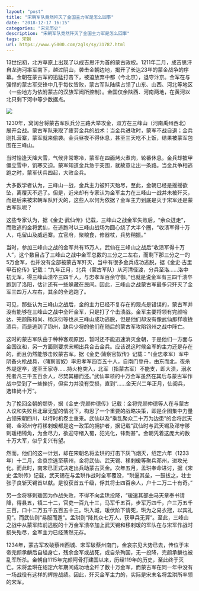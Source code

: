 ```yaml
---
layout: "post"
title: "宋朝军队竟然歼灭了金国主力军是怎么回事"
date: "2018-12-17 16:15"
categories: "宋元历史"
description: "宋朝军队竟然歼灭了金国主力军是怎么回事"
tags: 宋朝
url: https://www.y5000.com/zgls/sy/31787.html
---
```






13世纪初，北方草原上出现了以成吉思汗为首的蒙古政权。1211年二月，成吉思汗自龙驹河率军南下，越过阴山，袭击金朝边地，揭开了长达23年的蒙金战争的序幕。金朝在蒙古军的迅猛打击下，被迫放弃中都（今北京），退守汴京。金军在与强悍的蒙古军交锋中几乎每仗皆败，蒙古军队陆续占领了山东、山西、河北等地区（一些地方为依附蒙古的汉族军阀所控制）。金国仅余陕西、河南两地，在黄河以北只剩下河中等少数据点。

![](https://img.y5000.com/uploads/allimg/180802/8-1PP210432A27.jpg)

1230年，窝阔台将蒙古军队兵分三路大举攻金，双方在三峰山（河南禹州西北）展开会战。蒙古军队采取了疲劳金兵的战术：当金兵进攻时，蒙军不战自退；金兵刚扎营寨，蒙军就来偷袭。金兵昼夜不得休息，甚至三天吃不上饭，结果被蒙军包围在三峰山。

当时恰逢天降大雪，气候非常寒冷，蒙军在四面烤火煮肉，轮番休息。金兵却披甲僵立雪中，饥寒交迫。蒙军知道金兵急于突围，就故意让出一条路。当金兵争相逃跑之时，蒙军伏兵四起，大败金兵。

大多数学者认为，三峰山一战，金兵主力被歼灭殆尽，至此，金朝已经是摇摇欲坠，离覆灭不远了。但是，近来却有专家认为金军主力在三峰山一战并未被歼灭，而是后来被宋朝军队歼灭的，这些人以何为依据？金军主力到底是灭于宋军还是蒙古军队呢？

这些专家认为，据《金史·武仙传》记载，三峰山之战金军失败后，“余众迸走”，而败逃的金将武仙，在逃跑时以三峰山战场为圆心绕了大半个圈，“收溃军得十万人，屯留山及威远寨。立官府，聚粮食，修器杖，兵势稍振。”

当时，参加三峰山之战的金军共有15万人，武仙在三峰山之战后“收溃军得十万人”，这个数目占了三峰山之战中金军总数的三分之二左右，而剩下那三分之一的5万金军，也并没有全部被蒙古军歼灭，当中有很多金兵成功逃脱，据《金史·古里甲石伦传》记载：“九年正月，北兵（蒙古军队）从河清径渡，分兵至洛……洛中初无军，得三峰山溃卒三四千人，与忠孝军百余守御。”也就是说金军有三四千溃卒跑到了洛阳，估计还有一些躲藏在民间。因此，三峰山之战蒙古军最多只歼灭了金军三四万人左右，其余的全逃跑了。

可见，那些认为三峰山之战后，金的主力已经不复存在的观点是错误的，蒙古军并没有能够在三峰山之战中全歼金军，只是打了个击溃战。金军主要将领有完颜哈达、完颜陈和尚、杨沃衍等也从三峰山成功逃脱，但是他们却没有像武仙那样收拢溃兵，而是逃到了钧州，缺兵少将的他们在随后的蒙古军攻陷钧州之战中阵亡。

这时的蒙古军队由于种种客观原因，暂时还不能迅速消灭金朝，于是他们一方面与金国议和，另一方面则要求宋朝出兵合击金兵。应该说这时候金军的主力还是存在的，而且仍然能够击败蒙古军。据《金史·蒲察官奴传》记载：“（金忠孝军）军中阴备火枪战具，（蒲察官奴）率忠孝军四百五十人，自南门登舟，由东而北，夜杀外堤逻卒，遂至王家寺……持火枪突入，北军（指蒙古军）不能支，即大溃，溺水死者凡三千五百余人，尽焚其栅而还。”武仙率领的十万金军虽然在其后与蒙古军作战中受到了一些挫折，但实力并没有受损，直到“……金天兴二年正月，仙阅兵，选锋尚十万”。

为了挽回金朝的颓势，据《金史·完颜仲德传》记载：金将完颜仲德等人在与蒙古人议和失败且北窜无望的情况下，构思了一个重要的战略决策，即是企图集中力量占领宋朝四川，以待时机卷土重来。武仙以及“乘乱聚众二十万为边患”的金将武天锡、金邓州守将移剌瑗都是这一政策的拥护者，据记载“武仙时与武天锡及邓守移剌瑗相犄角，为金尽力，欲迎守绪入蜀，犯光化，锋剽甚”。金朝凭着这庞大的数十万大军，似乎复兴有望。

然而，他们的这一计划，却在宋朝名将孟珙的打击下灰飞烟灭，绍定六年（1233年）十二月，金哀宗逃至蔡州，金将武仙、武天锡、移剌瑗等聚兵邓州，进攻光化。而此时，南宋已正式决定出兵助蒙古灭金。次年五月，孟珙奉命进讨，据《宋史·孟珙传》记载，武天锡在与孟珙作战时全军覆没，“珙逼其垒，一鼓拔之，壮士张子良斩天锡首以献。是役获首五千级，俘其将士四百余人，户十二万二十有奇。”

另一金将移剌瑗因为作战失败，不得不向孟珙投降，“瑗遣其部曲马天章奉书请降，得县五，镇二十二，官吏一百九十三，马军千五百，步军万四千，户三万五千三百，口十二万五千五百五十三。珙入城，瑗伏阶下请死，珙为之易衣冠，以宾礼见”。而武仙则“易服而遁”。孟珙则“降其众七万人，获甲兵无算”。至此，三峰山之战中从蒙军阵前逃脱的十万金军溃卒加上武天锡和移剌瑗的军队在与宋军作战时损失殆尽，金军主力已经荡然无存。

1234年，蒙古军攻破蔡州西城、宋军破蔡州南门，金哀宗见大势已去，传位于末帝完颜承麟后自缢身亡，残余金军或战死，或自杀殉国，无一投降，完颜承麟也被乱军所杀。金朝自1115年完颜阿骨打建国以来，历经119年的历史，至此终于灭亡。宋将孟珙在绍定六年期间成功地全歼了数十万金军，而蒙古军在同一年中没有一场战役有这样的辉煌战绩。因此，歼灭金军主力的，实际是宋末名将孟珙所率领的宋军。
